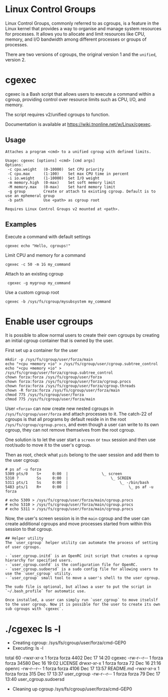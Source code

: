 # Linux Control Groups

Linux Control Groups, commonly referred to as cgroups, is a feature in the Linux kernel that provides a way to organise and manage system resources for processes. It allows you to allocate and limit resources like CPU, memory, and I/O bandwidth among different processes or groups of processes.

There are two versions of cgroups, the original version 1 and the `unified`, version 2.

# cgexec

cgexec is a Bash script that allows users to execute a command within a cgroup, providing control over resource limits such as CPU, I/O, and memory.

The script requires v2/unified cgroups to function.

Documentation is available at <https://wiki.tnonline.net/w/Linux/cgexec>.

## Usage

```
Attaches a program <cmd> to a unified cgroup with defined limits.

Usage: cgexec [options] <cmd> [cmd args]
Options:
 -c cpu.weight   (0-10000)  Set CPU priority
 -C cpu.max      (1-100)    Set max CPU time in percent
 -i io.weight    (1-10000)  Set I/O weight
 -m memory.high  (0-max)    Set soft memory limit
 -M memory.max   (0-max)    Set hard memory limit
 -g group        Create or attach to existing cgroup. Default is to use an ephemeral group
 -b path         Use <path> as cgroup root
 
Requires Linux Control Groups v2 mounted at <path>.
```

## Examples

Execute a command with default settings
```
cgexec echo "Hello, cgroups!"
```

Limit CPU and memory for a command
```
cgexec -c 50 -m 1G my_command
```

Attach to an existing cgroup
```
 cgexec -g mygroup my_command
```

Use a custom cgroup root
```
cgexec -b /sys/fs/cgroup/mysubsystem my_command
```

# Enable user cgroups
It is possible to allow normal users to create their own cgroups by creating an initial cgroup container that is owned by the user.

First set up a container for the user
```
mkdir -p /sys/fs/cgroup/user/forza/main
echo "+cpu +memory +io" > /sys/fs/cgroup/user/cgroup.subtree_control
echo "+cpu +memory +io" > /sys/fs/cgroup/user/forza/cgroup.subtree_control
chown forza:forza /sys/fs/cgroup/user/forza
chown forza:forza /sys/fs/cgroup/user/forza/cgroup.procs
chown forza:forza /sys/fs/cgroup/user/forza/cgroup.threads
chown -R forza:forza /sys/fs/cgroup/user/forza/main
chmod 775 /sys/fs/cgroup/user/forza
chmod 775 /sys/fs/cgroup/user/forza/main
```
User `<forza>` can now create new nested cgroups in `/sys/fs/cgroup/user/forza` and attach processes to it.
The catch-22 of cgroups is that all programs by default reside in in the root `/sys/fs/cgroup/cgroup.procs`, and even though a user can write to its own cgroup, they can not remove themselves from the root cgroup.

One solution is to let the user start a `screen` or `tmux` session and then use root/sudo to move it to the user's cgroup.

Then as root, check what `pids` belong to the uaer session and add them to the user cgroup:
```
# ps af -u forza
5309 pts/0    S+     0:00  |               \_ screen
5310 ?        Ss     0:00  |                   \_ SCREEN
5311 pts/1    Ss     0:00  |                       \_ -/bin/bash
5483 pts/1    R+     0:00  |                           \_ ps af -u forza

# echo 5309 > /sys/fs/cgroup/user/forza/main/cgroup.procs
# echo 5310 > /sys/fs/cgroup/user/forza/main/cgroup.procs
# echo 5311 > /sys/fs/cgroup/user/forza/main/cgroup.procs
```
Now, the user's screen session is in the `main` cgroup and the user can create additional cgroups and move processes started from within this session to that cgroup.
```
## Helper utility
The `user_cgroup` helper utility can automate the process of setting of user cgroups.

- `user_cgroup.initd` is an OpenRC init script that creates a cgroup hierarchy for specified users.
- `user_cgroup.confd` is the configuration file for OpenRC.
- `user_cgroup.sudoersd` is a sudo config file for allowing users to use the `user_cgroup` utility.
- `user_cgroup` small tool to move a uaer's shell to the user cgroup.

The sudo file is optional, but allows a user to put the script in `~/.bash_profile` for automatic use.

Once installed, a user can simply run `user_cgroup` to move itselslf to the user cgroup. Now it is possible for the user to create its own sub cgroups with `cgexec`.

```
# ./cgexec ls -l
* Creating cgroup: /sys/fs/cgroup/user/forza/cmd-GEP0
* Executing: ls -l

total 60
-rwxr-xr-x 1 forza forza  4402 Dec 17 14:20 cgexec
-rw-r--r-- 1 forza forza 34580 Dec 16 19:02 LICENSE
drwxr-xr-x 1 forza forza    72 Dec 16 21:16 openrc
-rw-r--r-- 1 forza forza  4106 Dec 17 13:57 README.md
-rwxr-xr-x 1 forza forza   315 Dec 17 13:37 user_cgroup
-rw-r--r-- 1 forza forza    79 Dec 17 13:40 user_cgroup.sudoersd

* Cleaning up cgroup /sys/fs/cgroup/user/forza/cmd-GEP0
```